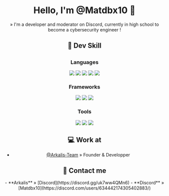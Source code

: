 
<h1 align="center">Hello, I'm @Matdbx10 👋</h1>
<p align="center">» I'm a </b>developer</b> and </b>moderator</b> on </u>Discord</u>, currently in high school to become a </b>cybersecurity engineer</b> ! </p>
<h2 align="center">📡 Dev Skill <h2>
<h3 align="center">Languages </h3>
<p align="center">
  <img src="https://img.shields.io/badge/javascript%20-%23323330.svg?&style=for-the-badge&logo=javascript&logoColor=%23F7DF1E"/>
  <img src="https://img.shields.io/badge/lua%20-%23323330.svg?&style=for-the-badge&logo=lua&logoColor=%237575D0"/>
  <img src="https://img.shields.io/badge/python%20-%23323330.svg?&style=for-the-badge&logo=python&logoColor=%23ffda4c"/>
  <img src="https://img.shields.io/badge/html5%20-%23323330.svg?&style=for-the-badge&logo=html5&logoColor=%23E34F26"/>
  <img src="https://img.shields.io/badge/css3%20-%23323330.svg?&style=for-the-badge&logo=css3&logoColor=%231572B6"/>
<h3 align="center">Frameworks </h3>
<p align="center">
  <img src="https://img.shields.io/badge/discord.js%20-%23323330.svg?&style=for-the-badge&logo=discord&logoColor=white"/>
  <img src="https://img.shields.io/badge/rageui%20-%23323330.svg?&style=for-the-badge&logo=fivem&logoColor=white"/>
  <img src="https://img.shields.io/badge/esx%20-%23323330.svg?&style=for-the-badge&logo=fivem&logoColor=white"/>
<h3 align="center">Tools </h3>
<p align="center">
  <img src="https://img.shields.io/badge/visual studio code%20-%23323330.svg?&style=for-the-badge&logo=visualstudiocode&logoColor=white"/>
  <img src="https://img.shields.io/badge/git%20-%23323330.svg?&style=for-the-badge&logo=git&logoColor=white"/>
  <img src="https://img.shields.io/badge/node.js%20-%23323330.svg?&style=for-the-badge&logo=node.js&logoColor=white"/>
<div align="center">
  
## 💻 Work at
- [@Arkalis-Team](https://github.com/Arkalis-Team) » Founder & Developper

<h2 align="center">📌 Contact me </h2>
<div align="center">
- **Arkalis** » [Discord](https://discord.gg/uk7ww4QMn6)
- **Discord** » [Matdbx10](https://discord.com/users/634442174305402883/)
